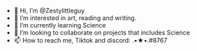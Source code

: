 - 👋 Hi, I’m @Zestylittleguy
- 👀 I’m interested in art, reading and writing.
- 🌱 I’m currently learning Science
- 💞️ I’m looking to collaborate on projects that includes Science
- 📫 How to reach me, Tiktok and discord: .•★•.#8767
<!---
Zestylittleguy/Zestylittleguy is a ✨ special ✨ repository because its `README.md` (this file) appears on your GitHub profile.
You can click the Preview link to take a look at your changes.
--->
